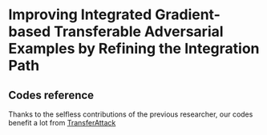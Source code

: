 # Improving Integrated Gradient-based Transferable Adversarial Examples by Refining the Integration Path

## Codes reference
Thanks to the selfless contributions of the previous researcher, our codes benefit a lot from [TransferAttack](https://github.com/Trustworthy-AI-Group/TransferAttack)
